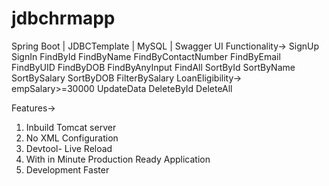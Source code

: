 # jdbchrmapp

Spring Boot | JDBCTemplate | MySQL | Swagger UI
Functionality->
SignUp
SignIn
FindById
FindByName
FindByContactNumber
FindByEmail
FindByUID
FindByDOB
FindByAnyInput
FindAll
SortById
SortByName
SortBySalary
SortByDOB
FilterBySalary
LoanEligibility-> empSalary>=30000
UpdateData
DeleteById
DeleteAll

Features->
1. Inbuild Tomcat server
2. No XML Configuration
3. Devtool- Live Reload
4. With in Minute Production Ready Application
5. Development Faster

